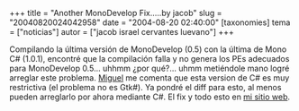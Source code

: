 +++
title = "Another MonoDevelop Fix.....by jacob"
slug = "20040820024042958"
date = "2004-08-20 02:40:00"
[taxonomies]
tema = ["noticias"]
autor = ["jacob israel cervantes luevano"]
+++

Compilando la última versión de MonoDevelop (0.5) con la última de Mono
C# (1.0.1), encontré que la compilación falla y no genera los PEs
adecuados para MonoDevelop 0.5... uhhmm ¿por qué?... uhmm metiéndole
mano logré arreglar este problema.
[Miguel](http://primates.ximian.com/~miguel) me comenta que esta version
de C# es muy restrictiva (el problema no es Gtk#). Ya pondré el diff
para esto, al menos pueden arreglarlo por ahora mediante C#. El fix y
todo esto en [mi sitio
web](http://www.expoautotransportebajio.com/jacob/).

